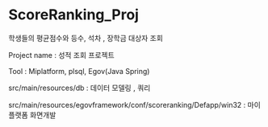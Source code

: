 # ScoreRanking_Proj

학생들의 평균점수와 등수, 석차 , 장학금 대상자 조회


Project name : 성적 조회 프로젝트

Tool : Miplatform, plsql, Egov(Java Spring)



src/main/resources/db    :  데이터 모델링 , 쿼리

src/main/resources/egovframework/conf/scoreranking/Defapp/win32   : 마이플랫폼 화면개발


